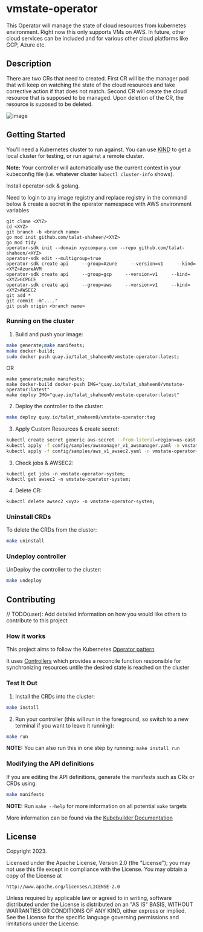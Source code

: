 # vmstate-operator
This Operator will manage the state of cloud resources from kubernetes environment. Right now this only supports VMs on AWS. In future, other cloud services can be included and for various other cloud platforms like GCP, Azure etc.

## Description
There are two CRs that need to created.
First CR will be the manager pod that will keep on watching the state of the cloud resources and take corrective action if that does not match. 
Second CR will create the cloud resource that is supposed to be managed. Upon deletion of the CR, the resource is suposed to be deleted.

![image](https://user-images.githubusercontent.com/36874355/212598021-01716c9f-ea1a-4f11-b106-777781de06f0.png)

## Getting Started
You’ll need a Kubernetes cluster to run against. You can use [KIND](https://sigs.k8s.io/kind) to get a local cluster for testing, or run against a remote cluster.

**Note:** Your controller will automatically use the current context in your kubeconfig file (i.e. whatever cluster `kubectl cluster-info` shows).

Install operator-sdk & golang.

Need to login to any image registry and replace registry in the command below & create a secret in the operator namespace with AWS environment variables

```
git clone <XYZ>
cd <XYZ>
git branch -b <branch name>
go mod init github.com/talat-shaheen/<XYZ>
go mod tidy
operator-sdk init --domain xyzcompany.com --repo github.com/talat-shaheen/<XYZ>
operator-sdk edit --multigroup=true
operator-sdk create api     --group=Azure     --version=v1     --kind=<XYZ>AzureAVM
operator-sdk create api     --group=gcp     --version=v1     --kind=<XYZ>GCPGCE
operator-sdk create api     --group=aws     --version=v1     --kind=<XYZ>AWSEC2
git add *
git commit -m"...."
git push origin <branch name>
```



### Running on the cluster
1. Build and push your image:
	
```sh
make generate;make manifests;
make docker-build;
sudo docker push quay.io/talat_shaheen0/vmstate-operator:latest;
```
OR

```
make generate;make manifests;
make docker-build docker-push IMG="quay.io/talat_shaheen0/vmstate-operator:latest"
make deploy IMG="quay.io/talat_shaheen0/vmstate-operator:latest"
```
	
2. Deploy the controller to the cluster:

```sh
make deploy quay.io/talat_shaheen0/vmstate-operator:tag
```

3. Apply Custom Resources & create secret:

```sh
kubectl create secret generic aws-secret --from-literal=region=us-east-1 --from-literal=aws-secret-access-key=<secret access key> --from-literal=aws-access-key-id=<secret access key id>
kubectl apply -f config/samples/awsmanager_v1_awsmanager.yaml -n vmstate-operator-system;
kubectl apply -f config/samples/aws_v1_awsec2.yaml -n vmstate-operator-system;
```
3. Check jobs & AWSEC2:

```
kubectl get jobs -n vmstate-operator-system;
kubectl get awsec2 -n vmstate-operator-system;
```

4. Delete CR:

```
kubectl delete awsec2 <xyz> -n vmstate-operator-system;
```
### Uninstall CRDs
To delete the CRDs from the cluster:

```sh
make uninstall
```

### Undeploy controller
UnDeploy the controller to the cluster:

```sh
make undeploy
```

## Contributing
// TODO(user): Add detailed information on how you would like others to contribute to this project

### How it works
This project aims to follow the Kubernetes [Operator pattern](https://kubernetes.io/docs/concepts/extend-kubernetes/operator/)

It uses [Controllers](https://kubernetes.io/docs/concepts/architecture/controller/) 
which provides a reconcile function responsible for synchronizing resources untile the desired state is reached on the cluster 

### Test It Out
1. Install the CRDs into the cluster:

```sh
make install
```

2. Run your controller (this will run in the foreground, so switch to a new terminal if you want to leave it running):

```sh
make run
```

**NOTE:** You can also run this in one step by running: `make install run`

### Modifying the API definitions
If you are editing the API definitions, generate the manifests such as CRs or CRDs using:

```sh
make manifests
```

**NOTE:** Run `make --help` for more information on all potential `make` targets

More information can be found via the [Kubebuilder Documentation](https://book.kubebuilder.io/introduction.html)

## License

Copyright 2023.

Licensed under the Apache License, Version 2.0 (the "License");
you may not use this file except in compliance with the License.
You may obtain a copy of the License at

    http://www.apache.org/licenses/LICENSE-2.0

Unless required by applicable law or agreed to in writing, software
distributed under the License is distributed on an "AS IS" BASIS,
WITHOUT WARRANTIES OR CONDITIONS OF ANY KIND, either express or implied.
See the License for the specific language governing permissions and
limitations under the License.

